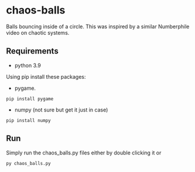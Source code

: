 # chaos-balls
Balls bouncing inside of a circle. This was inspired by a similar Numberphile video on chaotic systems.

## Requirements
- python 3.9

Using pip install these packages:
- pygame.
 
```pip install pygame```
- numpy (not sure but get it just in case)

```pip install numpy```

## Run

Simply run the chaos_balls.py files either by double clicking it or

```py chaos_balls.py```
